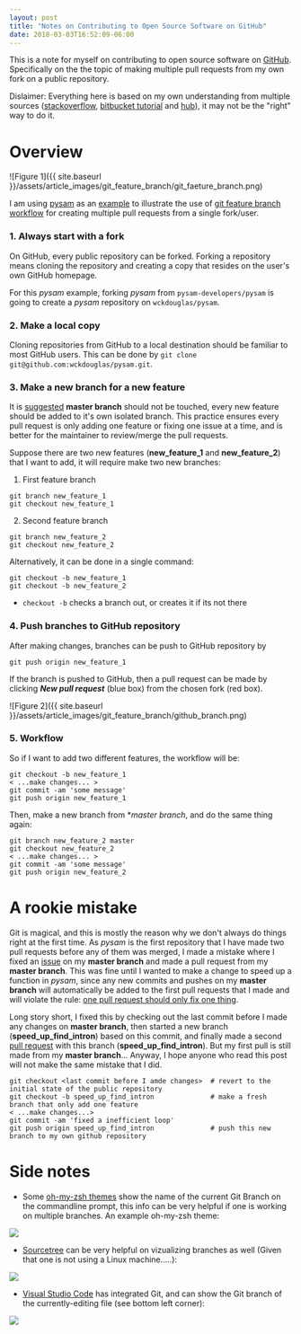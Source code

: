 ```yaml
---
layout: post
title: "Notes on Contributing to Open Source Software on GitHub"
date: 2018-03-03T16:52:09-06:00
---
```


This is a note for myself on contributing to open source software on [GitHub](https://github.com/). Specifically on the the topic of making multiple pull requests from my own fork on a public repository. 

Dislaimer: Everything here is based on my own understanding from multiple sources ([stackoverflow](https://stackoverflow.com/questions/8450036/how-to-open-multiple-pull-requests-on-github), [bitbucket tutorial](https://www.atlassian.com/git/tutorials/comparing-workflows/feature-branch-workflow) and [hub](https://hub.github.com/)), it may not be the "right" way to do it.

<h1 id='overview'> Overview </h1>

![Figure 1]({{ site.baseurl }}/assets/article_images/git_feature_branch/git_faeture_branch.png)

I am using [pysam](https://github.com/pysam-developers/pysam) as an [example](#overview) to illustrate the use of [git feature branch workflow](https://www.atlassian.com/git/tutorials/comparing-workflows/feature-branch-workflow) for creating multiple pull requests from a single fork/user. 

### 1. Always start with a fork ###

On GitHub, every public repository can be forked. Forking a repository means cloning the repository and creating a copy that resides on the user's own GitHub homepage. 

For this *pysam* example, forking *pysam* from ```pysam-developers/pysam``` is going to create a *pysam* repository on ```wckdouglas/pysam```.

### 2. Make a local copy ###

Cloning repositories from GitHub to a local destination should be familiar to most GitHub users. This can be done by ```git clone git@github.com:wckdouglas/pysam.git```.

### 3. Make a new branch for a new feature ###

It is [suggested](https://www.atlassian.com/git/tutorials/comparing-workflows/feature-branch-workflow) **master branch** should not be touched, every new feature should be added to it's own isolated branch. This practice ensures every pull request is only adding one feature or fixing one issue at a time, and is better for the maintainer to review/merge the pull requests. 

Suppose there are two new features (**new_feature_1** and **new_feature_2**) that I want to add, it will require make two new branches:

1. First feature branch
```
git branch new_feature_1
git checkout new_feature_1
```

2. Second feature branch
```
git branch new_feature_2
git checkout new_feature_2
```

Alternatively, it can be done in a single command:

```
git checkout -b new_feature_1  
git checkout -b new_feature_2
```

* ```checkout -b``` checks a branch out, or creates it if its not there 

### 4. Push branches to GitHub repository  ###

After making changes, branches can be push to GitHub repository by 

```
git push origin new_feature_1
```

If the branch is pushed to GitHub, then a pull request can be made by clicking ***New pull request*** (blue box) from the chosen fork (red box).

![Figure 2]({{ site.baseurl }}/assets/article_images/git_feature_branch/github_branch.png)

### 5. Workflow ###

So if I want to add two different features, the workflow will be:

```
git checkout -b new_feature_1
< ...make changes... >
git commit -am 'some message'
git push origin new_feature_1
```

Then, make a new branch from **master branch*, and do the same thing again:

```
git branch new_feature_2 master
git checkout new_feature_2
< ...make changes... >
git commit -am 'some message'
git push origin new_feature_2
```

# A rookie mistake #

Git is magical, and this is mostly the reason why we don't always do things right at the first time. As *pysam* is the first repository that I have made two pull requests before any of them was merged, I made a mistake where I fixed an [issue](https://github.com/pysam-developers/pysam/pull/621) on my **master branch** and made a pull request from my **master branch**. This was fine until I wanted to make a change to speed up a function in *pysam*, since any new commits and pushes on my **master branch** will automatically be added to the first pull requests that I made and will violate the rule: [one pull request should only fix one thing](https://medium.com/@fagnerbrack/one-pull-request-one-concern-e84a27dfe9f1). 

Long story short, I fixed this by checking out the last commit before I made any changes on **master branch**, then started a new branch (**speed_up_find_intron**) based on this commit, and finally made a second [pull request](https://github.com/pysam-developers/pysam/pull/635) with this branch (**speed_up_find_intron**). But my first pull is still made from my **master branch**... Anyway, I hope anyone who read this post will not make the same mistake that I did.


```
git checkout <last commit before I amde changes>  # revert to the initial state of the public repository 
git checkout -b speed_up_find_intron              # make a fresh branch that only add one feature
< ...make changes...>                               
git commit -am 'fixed a inefficient loop'
git push origin speed_up_find_intron              # push this new branch to my own github repository   
```


# Side notes #

* Some [oh-my-zsh themes](https://github.com/robbyrussell/oh-my-zsh/wiki/themes) show the name of the current Git Branch on the commandline prompt, this info can be very helpful if one is working on multiple branches. An example oh-my-zsh theme:

![](https://cloud.githubusercontent.com/assets/124808/21915191/89dffcac-d97b-11e6-8b46-ea5fbddde02a.png)


* [Sourcetree](https://www.sourcetreeapp.com/) can be very helpful on vizualizing branches as well (Given that one is not using a Linux machine.....):

![](https://atlassianblog.wpengine.com/wp-content/uploads/visualize-original-windows.jpg)


* [Visual Studio Code](https://code.visualstudio.com/docs/editor/versioncontrol) has integrated Git, and can show the Git branch of the currently-editing file (see bottom left corner):

![](https://code.visualstudio.com/assets/docs/extensionAPI/api-scm/main.png)